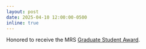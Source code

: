 ```yaml
---
layout: post
date: 2025-04-10 12:00:00-0500
inline: true
---
```


Honored to receive the MRS [Graduate Student Award](https://www.mrs.org/advancing-careers/award-central/spring-awards/graduate-student-awards).